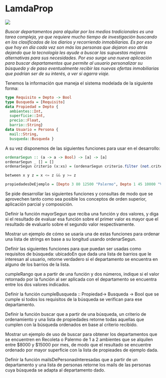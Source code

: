 # LamdaProp

![](lambdaprop.jpg)

*Buscar departamentos para alquilar por los medios tradicionales es una tarea compleja, ya que requiere mucho tiempo de investigación buscando en los clasificados de los diarios y recorriendo inmobiliarias. Es por eso que hoy en día cada vez son más las personas que dejaron eso atrás dejando que la tecnología les ayude a buscar las supuestas mejores alternativas para sus necesidades.
Por eso surge una nueva aplicación para buscar departamentos que permite al usuario personalizar su búsqueda y de paso eventualmente recibir las nuevas ofertas inmobiliarias que podrían ser de su interés, a ver si agarra viaje.*

Tenemos la información que maneja el sistema modelada de la siguiente forma:

~~~Haskell
type Requisito = Depto -> Bool
type Busqueda = [Requisito]
data Propiedad = Depto {
  ambientes::Int, 
  superficie::Int, 
  precio::Float, 
  barrio::String}
data Usuario = Persona {
  mail::String, 
  busqueda::Busqueda }
~~~

A su vez disponemos de las siguientes funciones para usar en el desarrollo:

~~~Haskell
ordenarSegun :: (a -> a -> Bool) -> [a] -> [a]
ordenarSegun _ [] = []
ordenarSegun criterio (x:xs) = (ordenarSegun criterio.filter (not.criterio x)) xs ++ [x] ++ (ordenarSegun criterio.filter (criterio x)) xs

between x y z = x <= z && y >= z

propiedadesDeEjemplo = [Depto 3 80 12500 "Palermo", Depto 1 45 10000 "Villa  Urquiza", Depto 2 50 16000 "Palermo", Depto 1 45 10500 "Recoleta"]
~~~


Se pide desarrollar las siguientes funciones y consultas de modo que se aprovechen tanto como sea posible los conceptos de orden superior, aplicación parcial y composición.

Definir la función mayorSegun que reciba una función y dos valores, y diga si el resultado de evaluar esa función sobre el primer valor es mayor que el resultado de evaluarlo sobre el segundo valor respectivamente.

Mostrar un ejemplo de cómo se usaría una de estas funciones para ordenar una lista de strings en base a su longitud usando ordenarSegun.

Definir las siguientes funciones para que puedan ser usadas como requisitos de búsqueda:
ubicadoEn que dada una lista de barrios que le interesan al usuario, retorne verdadero si el departamento se encuentra en alguno de los barrios de la lista.

cumpleRango que a partir de una función y dos números, indique si el valor retornado por la función al ser aplicada con el departamento se encuentra entre los dos valores indicados.


Definir la función 
cumpleBusqueda :: Propiedad-> Busqueda -> Bool 
que se cumple si todos los requisitos de la búsqueda se verifican para ese departamento.

Definir la función buscar que a partir de una búsqueda, un criterio de ordenamiento y una lista de propiedades retorne todas aquellas que cumplen con la búsqueda ordenados en base al criterio recibido.

Mostrar un ejemplo de uso de buscar para obtener los departamentos que se encuentren en Recoleta o Palermo de 1 a 2 ambientes que se alquilen entre $8000 y $15000 por mes, de modo que el resultado se encuentre ordenado por mayor superficie con la lista de propieades de ejemplo dada.

Definir la función mailsDePersonasInteresadas que a partir de un departamento y una lista de personas retorne los mails de las personas cuya búsqueda se adapta al departamento dado.

